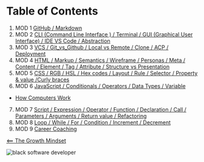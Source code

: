 # Table of Contents 
1.  MOD 1 [GitHub / Markdown](MarkdownSyntax.md) 
2.  MOD 2 [CLI (Command Line Interface ) / Terminal / GUI (Graphical User Interface) / IDE VS Code / Abstraction](CLI_Terminal_GUI_IDE_VS_Code_Abstraction.md)
3.  MOD 3 [VCS / Git_vs_Github / Local vs Remote / Clone / ACP / Deployment](git_vs_github_local_vs_remote_clone_commit_acp_vcs_deployment.md)
4.  MOD 4 [HTML / Markup / Semantics / Wireframe / Personas / Meta / Content / Element / Tag / Attribute / Structure vs Presentation ](html_markup_semantics_wireframe_personas_meta_content_element_tag_attribute_structure_vs_presentation.md)
5.  MOD 5 [CSS / RGB / HSL / Hex codes / Layout / Rule / Selector / Property & value /Curly braces
](style_web_pages_with_css.md)
6.  MOD 6 [JavaScript / Conditionals / Operators / Data Types / Variable](dynamic_web_pages_with_javascript.md)
+ [How Computers Work](How_computers_work.md)
7.  MOD 7 [Script / Expression / Operator / Function / Declaration / Call / Parameters / Arguments / Return value / Refactoring](programming_with_jacascript.md)
8.  MOD 8 [Loop / While / For / Condition / Increment / Decrement](computer_logic_and_loops.md)
9.  MOD 9 [Career Coaching](career_coaching.md)

[<== The Growth Mindset](README.md)

![black software developer](https://encrypted-tbn0.gstatic.com/images?q=tbn:ANd9GcSXN3sI-yI8SsGjgR8pVIautdJCcHdHoiYS0w&usqp=CAU)
